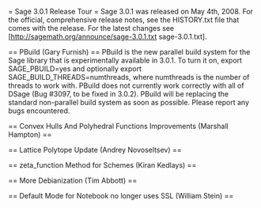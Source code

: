 = Sage 3.0.1 Release Tour =
Sage 3.0.1 was released on May 4th, 2008. For the official, comprehensive release notes, see the HISTORY.txt file that comes with the release. For the latest changes see [http://sagemath.org/announce/sage-3.0.1.txt sage-3.0.1.txt].

== PBuild (Gary Furnish) ==
PBuild is the new parallel build system for the Sage library that is experimentally available in 3.0.1.  To turn it on, export SAGE_PBUILD=yes and optionally export SAGE_BUILD_THREADS=numthreads, where numthreads is the number of threads to work with.  PBuild does not currently work correctly with all of DSage (Bug #3097, to be fixed in 3.0.2).  PBuild will be replacing the standard non-parallel build system as soon as possible.  Please report any bugs encountered.

== Convex Hulls And Polyhedral Functions Improvements (Marshall Hampton) ==
 
== Lattice Polytope Update (Andrey Novoseltsev) ==

== zeta_function Method for Schemes (Kiran Kedlays) ==

== More Debianization (Tim Abbott) ==

== Default Mode for Notebook no longer uses SSL (William Stein) ==
